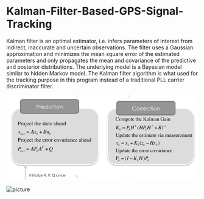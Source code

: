 # Kalman-Filter-Based-GPS-Signal-Tracking
Kalman filter is an optimal estimator, i.e. infers parameters of interest from indirect, inaccurate and uncertain observations. The filter uses a Gaussian approximation and minimizes the mean square error of the estimated parameters and only propagates the mean and covariance of the predictive and posterior distributions. The underlying model is a Bayesian model similar to hidden Markov model. The Kalman filter algorithm is what used for the tracking purpose in this program instead of a traditional PLL carrier discriminator filter.

![picture](ses1.png)

![picture](k1.png)
